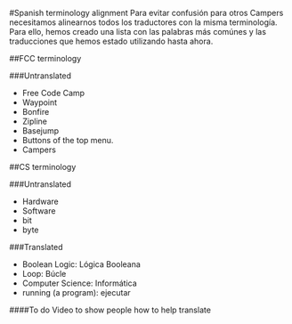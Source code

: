#Spanish terminology alignment
Para evitar confusión para otros Campers necesitamos alinearnos todos los traductores con la misma terminología. Para ello, hemos creado una lista con las palabras más comúnes y las traducciones que hemos estado utilizando hasta ahora.

##FCC terminology

###Untranslated
* Free Code Camp
* Waypoint
* Bonfire
* Zipline
* Basejump
* Buttons of the top menu.
* Campers

##CS terminology

###Untranslated
* Hardware
* Software
* bit
* byte

###Translated
* Boolean Logic: Lógica Booleana
* Loop: Búcle
* Computer Science: Informática
* running (a program): ejecutar

####To do
Video to show people how to help translate